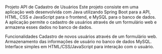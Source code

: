 Projeto API de Cadastro de Usuários Este projeto consiste em uma aplicação web desenvolvida com Java utilizando Spring Boot para a API, HTML, CSS e JavaScript para o frontend, e MySQL para o banco de dados. A aplicação permite o cadastro de usuários através de um formulário web e armazena esses dados no banco de dados.

Funcionalidades Cadastro de novos usuários através de um formulário web. Armazenamento das informações de usuário no banco de dados MySQL. Interface simples em HTML/CSS/JavaScript para interação com o usuário.
